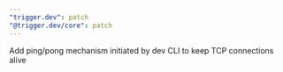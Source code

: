 ```yaml
---
"trigger.dev": patch
"@trigger.dev/core": patch
---
```


Add ping/pong mechanism initiated by dev CLI to keep TCP connections alive
